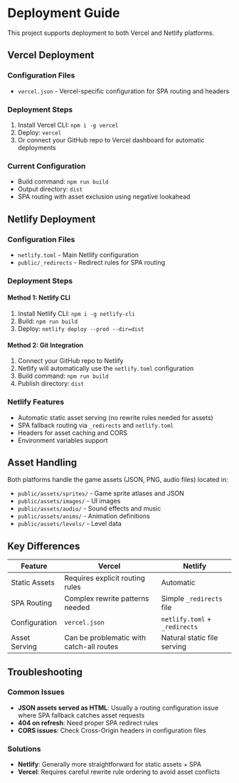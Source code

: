# Deployment Guide

This project supports deployment to both Vercel and Netlify platforms.

## Vercel Deployment

### Configuration Files
- `vercel.json` - Vercel-specific configuration for SPA routing and headers

### Deployment Steps
1. Install Vercel CLI: `npm i -g vercel`
2. Deploy: `vercel`
3. Or connect your GitHub repo to Vercel dashboard for automatic deployments

### Current Configuration
- Build command: `npm run build`
- Output directory: `dist`
- SPA routing with asset exclusion using negative lookahead

## Netlify Deployment

### Configuration Files
- `netlify.toml` - Main Netlify configuration
- `public/_redirects` - Redirect rules for SPA routing

### Deployment Steps

#### Method 1: Netlify CLI
1. Install Netlify CLI: `npm i -g netlify-cli`
2. Build: `npm run build`
3. Deploy: `netlify deploy --prod --dir=dist`

#### Method 2: Git Integration
1. Connect your GitHub repo to Netlify
2. Netlify will automatically use the `netlify.toml` configuration
3. Build command: `npm run build`
4. Publish directory: `dist`

### Netlify Features
- Automatic static asset serving (no rewrite rules needed for assets)
- SPA fallback routing via `_redirects` and `netlify.toml`
- Headers for asset caching and CORS
- Environment variables support

## Asset Handling

Both platforms handle the game assets (JSON, PNG, audio files) located in:
- `public/assets/sprites/` - Game sprite atlases and JSON
- `public/assets/images/` - UI images
- `public/assets/audio/` - Sound effects and music
- `public/assets/anims/` - Animation definitions
- `public/assets/levels/` - Level data

## Key Differences

| Feature | Vercel | Netlify |
|---------|--------|---------|
| Static Assets | Requires explicit routing rules | Automatic |
| SPA Routing | Complex rewrite patterns needed | Simple `_redirects` file |
| Configuration | `vercel.json` | `netlify.toml` + `_redirects` |
| Asset Serving | Can be problematic with catch-all routes | Natural static file serving |

## Troubleshooting

### Common Issues
- **JSON assets served as HTML**: Usually a routing configuration issue where SPA fallback catches asset requests
- **404 on refresh**: Need proper SPA redirect rules
- **CORS issues**: Check Cross-Origin headers in configuration files

### Solutions
- **Netlify**: Generally more straightforward for static assets + SPA
- **Vercel**: Requires careful rewrite rule ordering to avoid asset conflicts